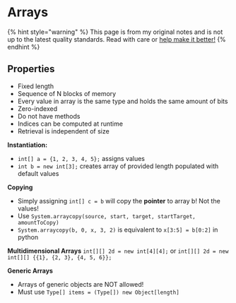 # Arrays

{% hint style="warning" %}
This page is from my original notes and is not up to the latest quality standards. Read with care or [help make it better!](https://github.com/64bitpandas/cs61b-notes/pulls)
{% endhint %}

## Properties

* Fixed length
* Sequence of N blocks of memory
* Every value in array is the same type and holds the same amount of bits
* Zero-indexed
* Do not have methods
* Indices can be computed at runtime
* Retrieval is independent of size

**Instantiation:**

* `int[] a = {1, 2, 3, 4, 5};` assigns values
* `int b = new int[3];` creates array of provided length populated with default values

**Copying**

* Simply assigning `int[] c = b` will copy the **pointer** to array b! Not the values!
* Use `System.arraycopy(source, start, target, startTarget, amountToCopy)`
* `System.arraycopy(b, 0, x, 3, 2)` is equivalent to `x[3:5] = b[0:2]` in python

**Multidimensional Arrays** `int[][] 2d = new int[4][4];` or `int[][] 2d = new int[][] {{1}, {2, 3}, {4, 5, 6}};`

**Generic Arrays**

* Arrays of generic objects are NOT allowed!
* Must use `Type[] items = (Type[]) new Object[length]`


